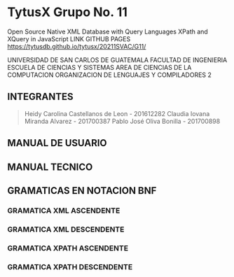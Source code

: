 # TytusX Grupo No. 11
Open Source Native XML Database with Query Languages XPath and XQuery in JavaScript
LINK GITHUB PAGES
https://tytusdb.github.io/tytusx/20211SVAC/G11/

 UNIVERSIDAD DE SAN CARLOS DE GUATEMALA
 FACULTAD DE INGENIERIA
 ESCUELA DE CIENCIAS Y SISTEMAS
 AREA DE CIENCIAS DE LA COMPUTACION
 ORGANIZACION DE LENGUAJES Y COMPILADORES 2

## INTEGRANTES
  > Heidy Carolina Castellanos de Leon - 201612282
  > Claudia Iovana Miranda Alvarez     - 201700387
  > Pablo José Oliva Bonilla           - 201700898

## MANUAL DE USUARIO

## MANUAL TECNICO

## GRAMATICAS EN NOTACION BNF

### GRAMATICA XML ASCENDENTE

### GRAMATICA XML DESCENDENTE

### GRAMATICA XPATH ASCENDENTE

### GRAMATICA XPATH DESCENDENTE


